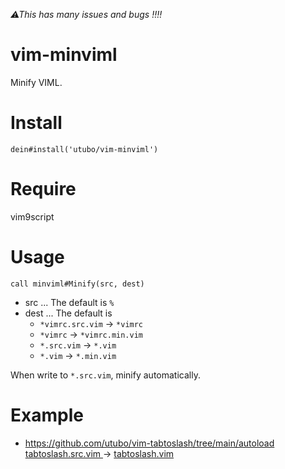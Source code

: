 *⚠This has many issues and bugs !!!!*

# vim-minviml
Minify VIML.

# Install
```vim
dein#install('utubo/vim-minviml')
```

# Require
vim9script

# Usage
```vim
call minviml#Minify(src, dest)
```
- src ... The default is `%`
- dest ... The default is
  - `*vimrc.src.vim` -> `*vimrc`
  - `*vimrc` -> `*vimrc.min.vim`
  - `*.src.vim` -> `*.vim`
  - `*.vim` -> `*.min.vim`

When write to `*.src.vim`, minify automatically.

# Example
- https://github.com/utubo/vim-tabtoslash/tree/main/autoload<br>
  [tabtoslash.src.vim ](https://github.com/utubo/vim-tabtoslash/blob/main/autoload/tabtoslash.src.vim)
  ->
  [tabtoslash.vim ](https://github.com/utubo/vim-tabtoslash/blob/main/autoload/tabtoslash.vim)
